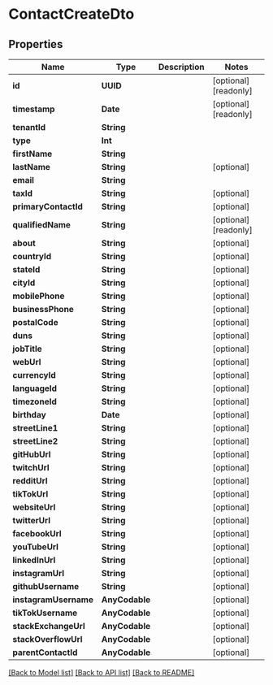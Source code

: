 # ContactCreateDto

## Properties
Name | Type | Description | Notes
------------ | ------------- | ------------- | -------------
**id** | **UUID** |  | [optional] [readonly] 
**timestamp** | **Date** |  | [optional] [readonly] 
**tenantId** | **String** |  | 
**type** | **Int** |  | 
**firstName** | **String** |  | 
**lastName** | **String** |  | [optional] 
**email** | **String** |  | 
**taxId** | **String** |  | [optional] 
**primaryContactId** | **String** |  | [optional] 
**qualifiedName** | **String** |  | [optional] [readonly] 
**about** | **String** |  | [optional] 
**countryId** | **String** |  | [optional] 
**stateId** | **String** |  | [optional] 
**cityId** | **String** |  | [optional] 
**mobilePhone** | **String** |  | [optional] 
**businessPhone** | **String** |  | [optional] 
**postalCode** | **String** |  | [optional] 
**duns** | **String** |  | [optional] 
**jobTitle** | **String** |  | [optional] 
**webUrl** | **String** |  | [optional] 
**currencyId** | **String** |  | [optional] 
**languageId** | **String** |  | [optional] 
**timezoneId** | **String** |  | [optional] 
**birthday** | **Date** |  | [optional] 
**streetLine1** | **String** |  | [optional] 
**streetLine2** | **String** |  | [optional] 
**gitHubUrl** | **String** |  | [optional] 
**twitchUrl** | **String** |  | [optional] 
**redditUrl** | **String** |  | [optional] 
**tikTokUrl** | **String** |  | [optional] 
**websiteUrl** | **String** |  | [optional] 
**twitterUrl** | **String** |  | [optional] 
**facebookUrl** | **String** |  | [optional] 
**youTubeUrl** | **String** |  | [optional] 
**linkedInUrl** | **String** |  | [optional] 
**instagramUrl** | **String** |  | [optional] 
**githubUsername** | **String** |  | [optional] 
**instagramUsername** | **AnyCodable** |  | [optional] 
**tikTokUsername** | **AnyCodable** |  | [optional] 
**stackExchangeUrl** | **AnyCodable** |  | [optional] 
**stackOverflowUrl** | **AnyCodable** |  | [optional] 
**parentContactId** | **AnyCodable** |  | [optional] 

[[Back to Model list]](../README.md#documentation-for-models) [[Back to API list]](../README.md#documentation-for-api-endpoints) [[Back to README]](../README.md)


